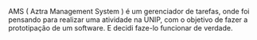 AMS ( Aztra Management System ) é um gerenciador de tarefas, onde foi pensando para realizar uma atividade na UNIP, com o objetivo de fazer a prototipação de um software. E decidi faze-lo funcionar de verdade.
